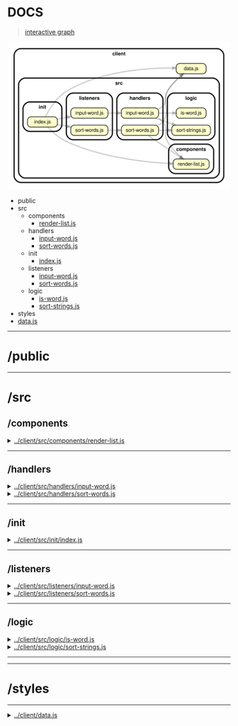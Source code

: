 <!-- BEGIN TITLE -->

# DOCS

<!-- END TITLE -->

<!-- BEGIN TREE -->

> [interactive graph](./dependency-graph.html)

![dependency graph](./dependency-graph.svg)

<!-- END TREE -->

<!-- BEGIN TOC -->

- public
- src
  - components
    - [render-list.js](#clientsrccomponentsrender-listjs)
  - handlers
    - [input-word.js](#clientsrchandlersinput-wordjs)
    - [sort-words.js](#clientsrchandlerssort-wordsjs)
  - init
    - [index.js](#clientsrcinitindexjs)
  - listeners
    - [input-word.js](#clientsrclistenersinput-wordjs)
    - [sort-words.js](#clientsrclistenerssort-wordsjs)
  - logic
    - [is-word.js](#clientsrclogicis-wordjs)
    - [sort-strings.js](#clientsrclogicsort-stringsjs)
- styles
- [data.js](#clientdatajs)

---

<!-- END TOC -->

<!-- BEGIN DOCS -->

# /public

---

# /src

## /components

<details><summary><a href="../../client/src/components/render-list.js" id="clientsrccomponentsrender-listjs">../client/src/components/render-list.js</a></summary>

</details>

---

## /handlers

<details><summary><a href="../../client/src/handlers/input-word.js" id="clientsrchandlersinput-wordjs">../client/src/handlers/input-word.js</a></summary>

<a name="inputWord"></a>

## inputWord

Entry point for users adding a word to the list.
It is called each time the user clicks the "add word" button.

| Param | Type               | Description                                          |
| ----- | ------------------ | ---------------------------------------------------- |
| event | <code>Event</code> | The event triggered when the user clicks the button. |

</details>

<details><summary><a href="../../client/src/handlers/sort-words.js" id="clientsrchandlerssort-wordsjs">../client/src/handlers/sort-words.js</a></summary>

<a name="sortWords"></a>

## sortWords

Entry point for users sorting the list of words in this app.
It is called each time the input selection changes.

| Param | Type               | Description                                |
| ----- | ------------------ | ------------------------------------------ |
| event | <code>Event</code> | The event triggered by changing the input. |

</details>

---

## /init

<details><summary><a href="../../client/src/init/index.js" id="clientsrcinitindexjs">../client/src/init/index.js</a></summary>

</details>

---

## /listeners

<details><summary><a href="../../client/src/listeners/input-word.js" id="clientsrclistenersinput-wordjs">../client/src/listeners/input-word.js</a></summary>

</details>

<details><summary><a href="../../client/src/listeners/sort-words.js" id="clientsrclistenerssort-wordsjs">../client/src/listeners/sort-words.js</a></summary>

</details>

---

## /logic

<details><summary><a href="../../client/src/logic/is-word.js" id="clientsrclogicis-wordjs">../client/src/logic/is-word.js</a></summary>

<a name="isWord"></a>

## isWord ⇒ <code>boolean</code>

Checks if a string is a word. A word contains only letters.

**Returns**: <code>boolean</code> - Whether or not the text is a word.

| Param | Type                | Description                      |
| ----- | ------------------- | -------------------------------- |
| text  | <code>string</code> | A string to check for wordiness. |

**Example**

```js
// roger -- true
```

**Example**

```js
// spell-check -- false
```

</details>

<details><summary><a href="../../client/src/logic/sort-strings.js" id="clientsrclogicsort-stringsjs">../client/src/logic/sort-strings.js</a></summary>

</details>

---

---

# /styles

---

<details><summary><a href="../../client/data.js" id="clientdatajs">../client/data.js</a></summary>

<a name="data"></a>

## data

**Properties**

| Name  | Type                              | Description                                                         |
| ----- | --------------------------------- | ------------------------------------------------------------------- |
| words | <code>Array.&lt;string&gt;</code> | An array of words that the user has provided.                       |
| sort  | <code>string</code>               | A string indicating the order string should be displayed in the UI. |

</details>

<!-- END DOCS -->
